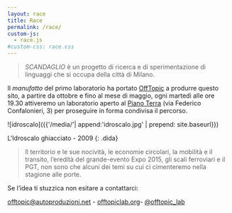 ```yaml
---
layout: race
title: Race
permalink: /race/
custom-js:
  - race.js
#custom-css: race.css
---
```


> _SCANDAGLIO_ è un progetto di ricerca e di sperimentazione di linguaggi che si occupa della città di Milano.

Il _manufatto_ del primo laboratorio ha portato [OffTopic](http://www.offtopiclab.org) a produrre questo sito, a partire da ottobre e fino al mese di maggio, ogni martedì alle ore 19.30 attiveremo un laboratorio aperto al [Piano Terra](http://pianoterralab.org) (via Federico Confalonieri, 3) per proseguire in forma condivisa il percorso.

![idroscalo]({{'/media/'| append:'idroscalo.jpg' | prepend: site.baseurl}})

L'Idroscalo ghiacciato - 2009
{: .dida}

> Il territorio e le sue nocività, le economie circolari, la mobilità e il transito, l’eredità del grande-evento Expo 2015, gli scali ferroviari e il PGT, non sono che alcuni dei temi su cui ci cimenteremo nella stagione alle porte.

Se l’idea ti stuzzica non esitare a contattarci:

[offtopic@autoproduzioni.net](mailto:offtopic@autoproduzioni.net) - [offtopiclab.org](http://www.offtopiclab.org/)- [@offtopic_lab](https://twitter.com/offtopic_lab)
